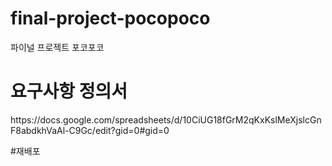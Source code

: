 # final-project-pocopoco
파이널 프로젝트 포코포코

<h1>요구사항 정의서</h1>
<link>https://docs.google.com/spreadsheets/d/10CiUG18fGrM2qKxKslMeXjslcGnF8abdkhVaAl-C9Gc/edit?gid=0#gid=0</link>


#재배포